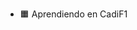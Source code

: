 - 🟧 Aprendiendo en CadiF1

<!---
PixelsDevourer/PixelsDevourer is a ✨ special ✨ repository because its `README.md` (this file) appears on your GitHub profile.
You can click the Preview link to take a look at your changes.
--->
